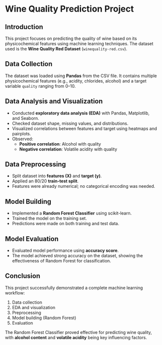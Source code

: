 # Wine Quality Prediction Project

## Introduction
This project focuses on predicting the quality of wine based on its physicochemical features using machine learning techniques. The dataset used is the **Wine Quality Red Dataset** (`winequality-red.csv`).

## Data Collection
The dataset was loaded using **Pandas** from the CSV file. It contains multiple physicochemical features (e.g., acidity, chlorides, alcohol) and a target variable `quality` ranging from 0–10.

## Data Analysis and Visualization
- Conducted **exploratory data analysis (EDA)** with Pandas, Matplotlib, and Seaborn.
- Checked dataset shape, missing values, and distributions.
- Visualized correlations between features and target using heatmaps and pairplots.
- Observed:
  - **Positive correlation**: Alcohol with quality  
  - **Negative correlation**: Volatile acidity with quality  

## Data Preprocessing
- Split dataset into **features (X)** and **target (y)**.
- Applied an 80/20 **train-test split**.
- Features were already numerical; no categorical encoding was needed.

## Model Building
- Implemented a **Random Forest Classifier** using scikit-learn.
- Trained the model on the training set.
- Predictions were made on both training and test data.

## Model Evaluation
- Evaluated model performance using **accuracy score**.
- The model achieved strong accuracy on the dataset, showing the effectiveness of Random Forest for classification.

## Conclusion
This project successfully demonstrated a complete machine learning workflow:
1. Data collection  
2. EDA and visualization  
3. Preprocessing  
4. Model building (Random Forest)  
5. Evaluation  

The Random Forest Classifier proved effective for predicting wine quality, with **alcohol content** and **volatile acidity** being key influencing factors.
